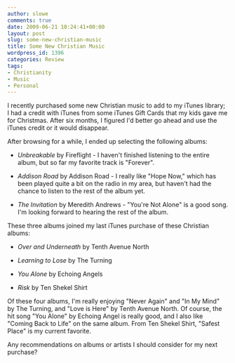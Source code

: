 ```yaml
---
author: slowe
comments: true
date: 2009-06-21 10:24:41+00:00
layout: post
slug: some-new-christian-music
title: Some New Christian Music
wordpress_id: 1396
categories: Review
tags:
- Christianity
- Music
- Personal
---
```


I recently purchased some new Christian music to add to my iTunes library; I had a credit with iTunes from some iTunes Gift Cards that my kids gave me for Christmas. After six months, I figured I'd better go ahead and use the iTunes credit or it would disappear.

After browsing for a while, I ended up selecting the following albums:

* _Unbreakable_ by Fireflight - I haven't finished listening to the entire album, but so far my favorite track is "Forever".

* _Addison Road_ by Addison Road - I really like "Hope Now," which has been played quite a bit on the radio in my area, but haven't had the chance to listen to the rest of the album yet.

* _The Invitation_ by Meredith Andrews - "You're Not Alone" is a good song. I'm looking forward to hearing the rest of the album.

These three albums joined my last iTunes purchase of these Christian albums:

* _Over and Underneath_ by Tenth Avenue North

* _Learning to Lose_ by The Turning

* _You Alone_ by Echoing Angels

* _Risk_ by Ten Shekel Shirt

Of these four albums, I'm really enjoying "Never Again" and "In My Mind" by The Turning, and "Love is Here" by Tenth Avenue North. Of course, the hit song "You Alone" by Echoing Angel is really good, and I also like "Coming Back to Life" on the same album. From Ten Shekel Shirt, "Safest Place" is my current favorite.

Any recommendations on albums or artists I should consider for my next purchase?
